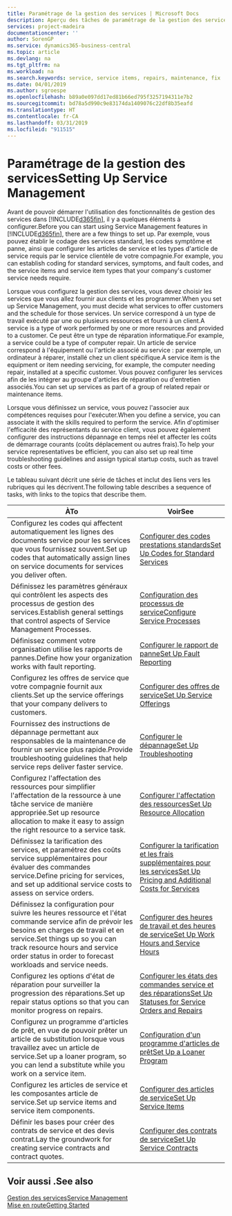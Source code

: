 ```yaml
---
title: Paramétrage de la gestion des services | Microsoft Docs
description: Aperçu des tâches de paramétrage de la gestion des services en fonction de la manière dont vos partenaires gère leurs services.
services: project-madeira
documentationcenter: ''
author: SorenGP
ms.service: dynamics365-business-central
ms.topic: article
ms.devlang: na
ms.tgt_pltfrm: na
ms.workload: na
ms.search.keywords: service, service items, repairs, maintenance, fix
ms.date: 04/01/2019
ms.author: sgroespe
ms.openlocfilehash: b89a0e097dd17ed81b66ed795f3257194311e7b2
ms.sourcegitcommit: bd78a5d990c9e83174da1409076c22df8b35eafd
ms.translationtype: HT
ms.contentlocale: fr-CA
ms.lasthandoff: 03/31/2019
ms.locfileid: "911515"
---
```

# <a name="setting-up-service-management"></a><span data-ttu-id="ed7e0-103">Paramétrage de la gestion des services</span><span class="sxs-lookup"><span data-stu-id="ed7e0-103">Setting Up Service Management</span></span>
<span data-ttu-id="ed7e0-104">Avant de pouvoir démarrer l'utilisation des fonctionnalités de gestion des services dans [!INCLUDE[d365fin](includes/d365fin_md.md)], il y a quelques éléments à configurer.</span><span class="sxs-lookup"><span data-stu-id="ed7e0-104">Before you can start using Service Management features in [!INCLUDE[d365fin](includes/d365fin_md.md)], there are a few things to set up.</span></span> <span data-ttu-id="ed7e0-105">Par exemple, vous pouvez établir le codage des services standard, les codes symptôme et panne, ainsi que configurer les articles de service et les types d'article de service requis par le service clientèle de votre compagnie.</span><span class="sxs-lookup"><span data-stu-id="ed7e0-105">For example, you can establish coding for standard services, symptoms, and fault codes, and the service items and service item types that your company's customer service needs require.</span></span>  

<span data-ttu-id="ed7e0-106">Lorsque vous configurez la gestion des services, vous devez choisir les services que vous allez fournir aux clients et les programmer.</span><span class="sxs-lookup"><span data-stu-id="ed7e0-106">When you set up Service Management, you must decide what services to offer customers and the schedule for those services.</span></span> <span data-ttu-id="ed7e0-107">Un service correspond à un type de travail exécuté par une ou plusieurs ressources et fourni à un client.</span><span class="sxs-lookup"><span data-stu-id="ed7e0-107">A service is a type of work performed by one or more resources and provided to a customer.</span></span> <span data-ttu-id="ed7e0-108">Ce peut être un type de réparation informatique.</span><span class="sxs-lookup"><span data-stu-id="ed7e0-108">For example, a service could be a type of computer repair.</span></span> <span data-ttu-id="ed7e0-109">Un article de service correspond à l'équipement ou l'article associé au service : par exemple, un ordinateur à réparer, installé chez un client spécifique.</span><span class="sxs-lookup"><span data-stu-id="ed7e0-109">A service item is the equipment or item needing servicing, for example, the computer needing repair, installed at a specific customer.</span></span> <span data-ttu-id="ed7e0-110">Vous pouvez configurer les services afin de les intégrer au groupe d'articles de réparation ou d'entretien associés.</span><span class="sxs-lookup"><span data-stu-id="ed7e0-110">You can set up services as part of a group of related repair or maintenance items.</span></span>  
  
<span data-ttu-id="ed7e0-111">Lorsque vous définissez un service, vous pouvez l'associer aux compétences requises pour l'exécuter.</span><span class="sxs-lookup"><span data-stu-id="ed7e0-111">When you define a service, you can associate it with the skills required to perform the service.</span></span> <span data-ttu-id="ed7e0-112">Afin d'optimiser l'efficacité des représentants du service client, vous pouvez également configurer des instructions dépannage en temps réel et affecter les coûts de démarrage courants (coûts déplacement ou autres frais).</span><span class="sxs-lookup"><span data-stu-id="ed7e0-112">To help your service representatives be efficient, you can also set up real time troubleshooting guidelines and assign typical startup costs, such as travel costs or other fees.</span></span>  

<span data-ttu-id="ed7e0-113">Le tableau suivant décrit une série de tâches et inclut des liens vers les rubriques qui les décrivent.</span><span class="sxs-lookup"><span data-stu-id="ed7e0-113">The following table describes a sequence of tasks, with links to the topics that describe them.</span></span>  
  
| <span data-ttu-id="ed7e0-114">À</span><span class="sxs-lookup"><span data-stu-id="ed7e0-114">To</span></span> | <span data-ttu-id="ed7e0-115">Voir</span><span class="sxs-lookup"><span data-stu-id="ed7e0-115">See</span></span> |
| --- | --- |
| <span data-ttu-id="ed7e0-116">Configurez les codes qui affectent automatiquement les lignes des documents service pour les services que vous fournissez souvent.</span><span class="sxs-lookup"><span data-stu-id="ed7e0-116">Set up codes that automatically assign lines on service documents for services you deliver often.</span></span> |[<span data-ttu-id="ed7e0-117">Configurer des codes prestations standards</span><span class="sxs-lookup"><span data-stu-id="ed7e0-117">Set Up Codes for Standard Services</span></span>](service-how-setup-service-coding.md)|
| <span data-ttu-id="ed7e0-118">Définissez les paramètres généraux qui contrôlent les aspects des processus de gestion des services.</span><span class="sxs-lookup"><span data-stu-id="ed7e0-118">Establish general settings that control aspects of Service Management Processes.</span></span>|[<span data-ttu-id="ed7e0-119">Configuration des processus de service</span><span class="sxs-lookup"><span data-stu-id="ed7e0-119">Configure Service Processes</span></span>](service-setup-service-processes.md)|
| <span data-ttu-id="ed7e0-120">Définissez comment votre organisation utilise les rapports de pannes.</span><span class="sxs-lookup"><span data-stu-id="ed7e0-120">Define how your organization works with fault reporting.</span></span> |[<span data-ttu-id="ed7e0-121">Configurer le rapport de panne</span><span class="sxs-lookup"><span data-stu-id="ed7e0-121">Set Up Fault Reporting</span></span>](service-how-setup-fault-reporting.md) |
| <span data-ttu-id="ed7e0-122">Configurez les offres de service que votre compagnie fournit aux clients.</span><span class="sxs-lookup"><span data-stu-id="ed7e0-122">Set up the service offerings that your company delivers to customers.</span></span>|[<span data-ttu-id="ed7e0-123">Configurer des offres de service</span><span class="sxs-lookup"><span data-stu-id="ed7e0-123">Set Up Service Offerings</span></span>](service-how-setup-service-offerings.md)|
| <span data-ttu-id="ed7e0-124">Fournissez des instructions de dépannage permettant aux responsables de la maintenance de fournir un service plus rapide.</span><span class="sxs-lookup"><span data-stu-id="ed7e0-124">Provide troubleshooting guidelines that help service reps deliver faster service.</span></span> |[<span data-ttu-id="ed7e0-125">Configurer le dépannage</span><span class="sxs-lookup"><span data-stu-id="ed7e0-125">Set Up Troubleshooting</span></span>](service-how-setup-troubleshooting.md) |
| <span data-ttu-id="ed7e0-126">Configurez l'affectation des ressources pour simplifier l'affectation de la ressource à une tâche service de manière appropriée.</span><span class="sxs-lookup"><span data-stu-id="ed7e0-126">Set up resource allocation to make it easy to assign the right resource to a service task.</span></span> |[<span data-ttu-id="ed7e0-127">Configurer l'affectation des ressources</span><span class="sxs-lookup"><span data-stu-id="ed7e0-127">Set Up Resource Allocation</span></span>](service-how-setup-resource-allocation.md) |
| <span data-ttu-id="ed7e0-128">Définissez la tarification des services, et paramétrez des coûts service supplémentaires pour évaluer des commandes service.</span><span class="sxs-lookup"><span data-stu-id="ed7e0-128">Define pricing for services, and set up additional service costs to assess on service orders.</span></span> |[<span data-ttu-id="ed7e0-129">Configurer la tarification et les frais supplémentaires pour les services</span><span class="sxs-lookup"><span data-stu-id="ed7e0-129">Set Up Pricing and Additional Costs for Services</span></span>](service-how-setup-service-costs-pricing.md)|
| <span data-ttu-id="ed7e0-130">Définissez la configuration pour suivre les heures ressource et l'état commande service afin de prévoir les besoins en charges de travail et en service.</span><span class="sxs-lookup"><span data-stu-id="ed7e0-130">Set things up so you can track resource hours and service order status in order to forecast workloads and service needs.</span></span>|[<span data-ttu-id="ed7e0-131">Configurer des heures de travail et des heures de service</span><span class="sxs-lookup"><span data-stu-id="ed7e0-131">Set Up Work Hours and Service Hours</span></span>](service-how-setup-work-service-hours.md)|
| <span data-ttu-id="ed7e0-132">Configurez les options d'état de réparation pour surveiller la progression des réparations.</span><span class="sxs-lookup"><span data-stu-id="ed7e0-132">Set up repair status options so that you can monitor progress on repairs.</span></span> | [<span data-ttu-id="ed7e0-133">Configurer les états des commandes service et des réparations</span><span class="sxs-lookup"><span data-stu-id="ed7e0-133">Set Up Statuses for Service Orders and Repairs</span></span>](service-order-repair-status.md)|
| <span data-ttu-id="ed7e0-134">Configurez un programme d'articles de prêt, en vue de pouvoir prêter un article de substitution lorsque vous travaillez avec un article de service.</span><span class="sxs-lookup"><span data-stu-id="ed7e0-134">Set up a loaner program, so you can lend a substitute while you work on a service item.</span></span> |[<span data-ttu-id="ed7e0-135">Configuration d'un programme d'articles de prêt</span><span class="sxs-lookup"><span data-stu-id="ed7e0-135">Set Up a Loaner Program</span></span>](service-how-setup-loaner-program.md) |
| <span data-ttu-id="ed7e0-136">Configurez les articles de service et les composantes article de service.</span><span class="sxs-lookup"><span data-stu-id="ed7e0-136">Set up service items and service item components.</span></span> |[<span data-ttu-id="ed7e0-137">Configurer des articles de service</span><span class="sxs-lookup"><span data-stu-id="ed7e0-137">Set Up Service Items</span></span>](service-how-setup-service-items.md) |
| <span data-ttu-id="ed7e0-138">Définir les bases pour créer des contrats de service et des devis contrat.</span><span class="sxs-lookup"><span data-stu-id="ed7e0-138">Lay the groundwork for creating service contracts and contract quotes.</span></span> |[<span data-ttu-id="ed7e0-139">Configurer des contrats de service</span><span class="sxs-lookup"><span data-stu-id="ed7e0-139">Set Up Service Contracts</span></span>](service-how-setup-service-contracts.md) |

## <a name="see-also"></a><span data-ttu-id="ed7e0-140">Voir aussi .</span><span class="sxs-lookup"><span data-stu-id="ed7e0-140">See also</span></span>
[<span data-ttu-id="ed7e0-141">Gestion des services</span><span class="sxs-lookup"><span data-stu-id="ed7e0-141">Service Management</span></span>](service-service.md)  
[<span data-ttu-id="ed7e0-142">Mise en route</span><span class="sxs-lookup"><span data-stu-id="ed7e0-142">Getting Started</span></span>](product-get-started.md)  
